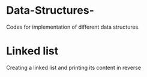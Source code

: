 # Data-Structures-
Codes for implementation of different data structures.

# Linked list
Creating a linked list and printing its content in reverse

